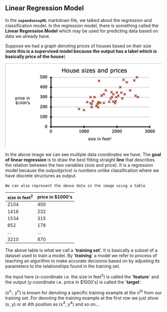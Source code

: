 
## Linear Regression Model
In the **`supandunsupML`** markdown file, we talked about the regression and classification model. In the regression model, there is something called the **Linear Regression Model** which may be used for predicting data based on data we already have.

Suppose we had a graph denoting prices of houses based on their size (**note this is a supervised model because the output has a label which is basically price of the house**)

![House-size-price data comparison](/Screenshot%202023-03-11%20at%201.06.02%20AM.png)

In the above image we can see multiple data coordinates we have. The **goal of linear regression** is to draw the best fitting straight **line** that describes the relation between the two variables (size and price). It is a regression model because the output(price) is numbers unlike classification where we have discrete structures as output.

`We can also represent the above data in the image using a table`

| size in feet<sup>2</sup> | price in $1000's |
|--------------------------|------------------|
| 2104                     | 400              |
| 1416                     | 232              |
| 1534                     | 315              |
| 852                      | 178              |
| ...                      | ...              |
| 3210                     | 870              |

The above table is what we call a '**training set**'. It is basically a subset of a dataset used to train a model. By '**training**' a model we refer to process of teaching an algorithm to make accurate decisions based on by adjusting its parameters to the relationships found in the training set.

the input here (x-coordinate i.e. the size in feet<sup>2</sup>) is called the '**feature**' and the output (y-coordinate i.e. price in $1000's) is called the '**target**'.

(x<sup>n,</sup>, y<sup>n</sup>) is known for denoting a specific training example at the n<sup>th</sup> from our training set. For denoting the training example at the first row we just show (x, y) or at 4th position as (x<sup>4</sup>, y<sup>4</sup>) and so on...